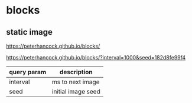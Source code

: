 # blocks

## static image

https://peterhancock.github.io/blocks/

https://peterhancock.github.io/blocks/?interval=1000&seed=182d8fe99f4

|query param | description |
| ---------- | ----------- |
| interval   | ms to next image |
| seed       | initial image seed |
